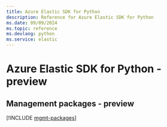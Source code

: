 ```yaml
---
title: Azure Elastic SDK for Python
description: Reference for Azure Elastic SDK for Python
ms.date: 09/09/2024
ms.topic: reference
ms.devlang: python
ms.service: elastic
---
```

# Azure Elastic SDK for Python - preview

## Management packages - preview
[!INCLUDE [mgmt-packages](elastic-mgmt-index.md)]